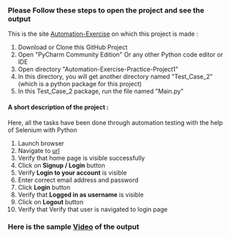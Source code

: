   <h3>Please Follow these steps to open the project and see the output</h3>
  <p>This is the site <a href="https://automationexercise.com">Automation-Exercise</a> on which this project is made : </p>
  
  <ol>
    <li>Download or Clone this GitHub Project</li>
    <li>Open "PyCharm Community Edition" Or any other Python code editor or IDE</li>
    <li>Open directory "Automation-Exercise-Practice-Project1"</li>
	<li>In this directory, you will get another directory named "Test_Case_2" (which is a python package for this project)</li>
    <li>In this Test_Case_2 package, run the file named "Main.py"</li>
  </ol>

  <h4>A short description of the project : </h4>
  <p>Here, all the tasks have been done through automation testing with the help of Selenium with Python</p>
  <ol>
    <li>Launch browser</li>
    <li>Navigate to <a href='http://automationexercise.com' >url</a> </li>
    <li>Verify that home page is visible successfully</li>
    <li>Click on <strong>Signup / Login</strong> button</li>
    <li>Verify <strong>Login to your account</strong> is visible</li>
    <li>Enter correct email address and password</li>
    <li>Click <strong>Login</strong> button</li>
    <li>Verify that <strong>Logged in as username</strong> is visible</li>
    <li>Click on <strong>Logout</strong> button</li>
    <li>Verify that Verify that user is navigated to login page</li>
  </ol>
  <h3>Here is the sample <a href="https://www.awesomescreenshot.com/video/18610974?key=9b425e177992b6c3aa36d169f4fd190f">Video</a> of the output</h3>
